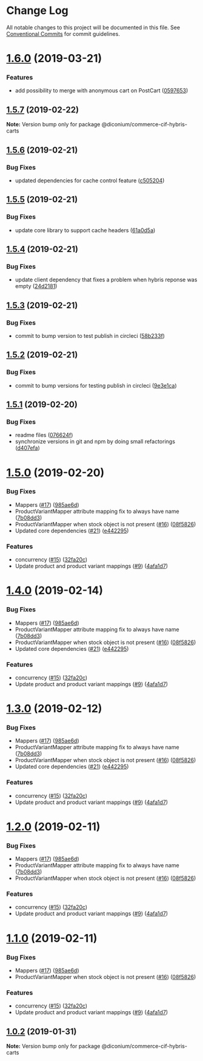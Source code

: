 # Change Log

All notable changes to this project will be documented in this file.
See [Conventional Commits](https://conventionalcommits.org) for commit guidelines.

# [1.6.0](https://github.com/diconium/commerce-cif-hybris/compare/@diconium/commerce-cif-hybris-carts@1.5.7...@diconium/commerce-cif-hybris-carts@1.6.0) (2019-03-21)


### Features

* add possibility to merge with anonymous cart on PostCart ([0597653](https://github.com/diconium/commerce-cif-hybris/commit/0597653))





## [1.5.7](https://github.com/diconium/commerce-cif-hybris/compare/@diconium/commerce-cif-hybris-carts@1.5.6...@diconium/commerce-cif-hybris-carts@1.5.7) (2019-02-22)

**Note:** Version bump only for package @diconium/commerce-cif-hybris-carts





## [1.5.6](https://github.com/diconium/commerce-cif-hybris/compare/@diconium/commerce-cif-hybris-carts@1.5.5...@diconium/commerce-cif-hybris-carts@1.5.6) (2019-02-21)


### Bug Fixes

* updated dependencies for cache control feature ([c505204](https://github.com/diconium/commerce-cif-hybris/commit/c505204))





## [1.5.5](https://github.com/diconium/commerce-cif-hybris/compare/@diconium/commerce-cif-hybris-carts@1.5.4...@diconium/commerce-cif-hybris-carts@1.5.5) (2019-02-21)


### Bug Fixes

* update core library to support cache headers ([61a0d5a](https://github.com/diconium/commerce-cif-hybris/commit/61a0d5a))





## [1.5.4](https://github.com/diconium/commerce-cif-hybris/compare/@diconium/commerce-cif-hybris-carts@1.5.3...@diconium/commerce-cif-hybris-carts@1.5.4) (2019-02-21)


### Bug Fixes

* update client dependency that fixes a problem when hybris reponse was empty ([24d2181](https://github.com/diconium/commerce-cif-hybris/commit/24d2181))





## [1.5.3](https://github.com/diconium/commerce-cif-hybris/compare/@diconium/commerce-cif-hybris-carts@1.5.2...@diconium/commerce-cif-hybris-carts@1.5.3) (2019-02-21)


### Bug Fixes

* commit to bump version to test publish in circleci ([58b233f](https://github.com/diconium/commerce-cif-hybris/commit/58b233f))





## [1.5.2](https://github.com/diconium/commerce-cif-hybris/compare/@diconium/commerce-cif-hybris-carts@1.5.1...@diconium/commerce-cif-hybris-carts@1.5.2) (2019-02-21)


### Bug Fixes

* commit to bump versions for testing publish in circleci ([9e3e1ca](https://github.com/diconium/commerce-cif-hybris/commit/9e3e1ca))





## [1.5.1](https://github.com/diconium/commerce-cif-hybris/compare/@diconium/commerce-cif-hybris-carts@1.5.0...@diconium/commerce-cif-hybris-carts@1.5.1) (2019-02-20)


### Bug Fixes

* readme files ([076624f](https://github.com/diconium/commerce-cif-hybris/commit/076624f))
* synchronize versions in git and npm by doing small refactorings ([d407efa](https://github.com/diconium/commerce-cif-hybris/commit/d407efa))





# [1.5.0](https://github.com/diconium/commerce-cif-hybris/compare/@diconium/commerce-cif-hybris-carts@1.0.1...@diconium/commerce-cif-hybris-carts@1.5.0) (2019-02-20)


### Bug Fixes

* Mappers ([#17](https://github.com/diconium/commerce-cif-hybris/issues/17)) ([985ae6d](https://github.com/diconium/commerce-cif-hybris/commit/985ae6d))
* ProductVariantMapper attribute mapping fix to always have name ([7b08dd3](https://github.com/diconium/commerce-cif-hybris/commit/7b08dd3))
* ProductVariantMapper when stock object is not present ([#16](https://github.com/diconium/commerce-cif-hybris/issues/16)) ([08f5826](https://github.com/diconium/commerce-cif-hybris/commit/08f5826))
* Updated core dependencies ([#21](https://github.com/diconium/commerce-cif-hybris/issues/21)) ([e442295](https://github.com/diconium/commerce-cif-hybris/commit/e442295))


### Features

* concurrency ([#15](https://github.com/diconium/commerce-cif-hybris/issues/15)) ([32fa20c](https://github.com/diconium/commerce-cif-hybris/commit/32fa20c))
* Update product and product variant mappings ([#9](https://github.com/diconium/commerce-cif-hybris/issues/9)) ([4afa1d7](https://github.com/diconium/commerce-cif-hybris/commit/4afa1d7))





# [1.4.0](https://github.com/diconium/commerce-cif-hybris/compare/@diconium/commerce-cif-hybris-carts@1.0.1...@diconium/commerce-cif-hybris-carts@1.4.0) (2019-02-14)


### Bug Fixes

* Mappers ([#17](https://github.com/diconium/commerce-cif-hybris/issues/17)) ([985ae6d](https://github.com/diconium/commerce-cif-hybris/commit/985ae6d))
* ProductVariantMapper attribute mapping fix to always have name ([7b08dd3](https://github.com/diconium/commerce-cif-hybris/commit/7b08dd3))
* ProductVariantMapper when stock object is not present ([#16](https://github.com/diconium/commerce-cif-hybris/issues/16)) ([08f5826](https://github.com/diconium/commerce-cif-hybris/commit/08f5826))
* Updated core dependencies ([#21](https://github.com/diconium/commerce-cif-hybris/issues/21)) ([e442295](https://github.com/diconium/commerce-cif-hybris/commit/e442295))


### Features

* concurrency ([#15](https://github.com/diconium/commerce-cif-hybris/issues/15)) ([32fa20c](https://github.com/diconium/commerce-cif-hybris/commit/32fa20c))
* Update product and product variant mappings ([#9](https://github.com/diconium/commerce-cif-hybris/issues/9)) ([4afa1d7](https://github.com/diconium/commerce-cif-hybris/commit/4afa1d7))





# [1.3.0](https://github.com/diconium/commerce-cif-hybris/compare/@diconium/commerce-cif-hybris-carts@1.0.1...@diconium/commerce-cif-hybris-carts@1.3.0) (2019-02-12)


### Bug Fixes

* Mappers ([#17](https://github.com/diconium/commerce-cif-hybris/issues/17)) ([985ae6d](https://github.com/diconium/commerce-cif-hybris/commit/985ae6d))
* ProductVariantMapper attribute mapping fix to always have name ([7b08dd3](https://github.com/diconium/commerce-cif-hybris/commit/7b08dd3))
* ProductVariantMapper when stock object is not present ([#16](https://github.com/diconium/commerce-cif-hybris/issues/16)) ([08f5826](https://github.com/diconium/commerce-cif-hybris/commit/08f5826))
* Updated core dependencies ([#21](https://github.com/diconium/commerce-cif-hybris/issues/21)) ([e442295](https://github.com/diconium/commerce-cif-hybris/commit/e442295))


### Features

* concurrency ([#15](https://github.com/diconium/commerce-cif-hybris/issues/15)) ([32fa20c](https://github.com/diconium/commerce-cif-hybris/commit/32fa20c))
* Update product and product variant mappings ([#9](https://github.com/diconium/commerce-cif-hybris/issues/9)) ([4afa1d7](https://github.com/diconium/commerce-cif-hybris/commit/4afa1d7))





# [1.2.0](https://github.com/diconium/commerce-cif-hybris/compare/@diconium/commerce-cif-hybris-carts@1.0.1...@diconium/commerce-cif-hybris-carts@1.2.0) (2019-02-11)


### Bug Fixes

* Mappers ([#17](https://github.com/diconium/commerce-cif-hybris/issues/17)) ([985ae6d](https://github.com/diconium/commerce-cif-hybris/commit/985ae6d))
* ProductVariantMapper attribute mapping fix to always have name ([7b08dd3](https://github.com/diconium/commerce-cif-hybris/commit/7b08dd3))
* ProductVariantMapper when stock object is not present ([#16](https://github.com/diconium/commerce-cif-hybris/issues/16)) ([08f5826](https://github.com/diconium/commerce-cif-hybris/commit/08f5826))


### Features

* concurrency ([#15](https://github.com/diconium/commerce-cif-hybris/issues/15)) ([32fa20c](https://github.com/diconium/commerce-cif-hybris/commit/32fa20c))
* Update product and product variant mappings ([#9](https://github.com/diconium/commerce-cif-hybris/issues/9)) ([4afa1d7](https://github.com/diconium/commerce-cif-hybris/commit/4afa1d7))





# [1.1.0](https://github.com/diconium/commerce-cif-hybris/compare/@diconium/commerce-cif-hybris-carts@1.0.1...@diconium/commerce-cif-hybris-carts@1.1.0) (2019-02-11)


### Bug Fixes

* Mappers ([#17](https://github.com/diconium/commerce-cif-hybris/issues/17)) ([985ae6d](https://github.com/diconium/commerce-cif-hybris/commit/985ae6d))
* ProductVariantMapper when stock object is not present ([#16](https://github.com/diconium/commerce-cif-hybris/issues/16)) ([08f5826](https://github.com/diconium/commerce-cif-hybris/commit/08f5826))


### Features

* concurrency ([#15](https://github.com/diconium/commerce-cif-hybris/issues/15)) ([32fa20c](https://github.com/diconium/commerce-cif-hybris/commit/32fa20c))
* Update product and product variant mappings ([#9](https://github.com/diconium/commerce-cif-hybris/issues/9)) ([4afa1d7](https://github.com/diconium/commerce-cif-hybris/commit/4afa1d7))





## [1.0.2](https://github.com/diconium/commerce-cif-hybris/compare/@diconium/commerce-cif-hybris-carts@1.0.1...@diconium/commerce-cif-hybris-carts@1.0.2) (2019-01-31)

**Note:** Version bump only for package @diconium/commerce-cif-hybris-carts
